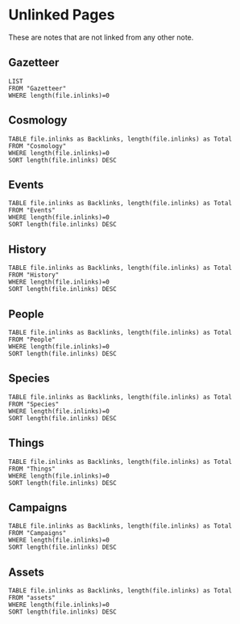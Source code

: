 # Unlinked Pages

These are notes that are not linked from any other note.

## Gazetteer
```dataview
LIST
FROM "Gazetteer" 
WHERE length(file.inlinks)=0 
```

## Cosmology
```dataview
TABLE file.inlinks as Backlinks, length(file.inlinks) as Total 
FROM "Cosmology" 
WHERE length(file.inlinks)=0 
SORT length(file.inlinks) DESC
```

## Events
```dataview
TABLE file.inlinks as Backlinks, length(file.inlinks) as Total 
FROM "Events" 
WHERE length(file.inlinks)=0 
SORT length(file.inlinks) DESC
```

## History
```dataview
TABLE file.inlinks as Backlinks, length(file.inlinks) as Total 
FROM "History" 
WHERE length(file.inlinks)=0 
SORT length(file.inlinks) DESC
```

## People
```dataview
TABLE file.inlinks as Backlinks, length(file.inlinks) as Total 
FROM "People" 
WHERE length(file.inlinks)=0 
SORT length(file.inlinks) DESC
```

## Species
```dataview
TABLE file.inlinks as Backlinks, length(file.inlinks) as Total 
FROM "Species" 
WHERE length(file.inlinks)=0 
SORT length(file.inlinks) DESC
```

## Things
```dataview
TABLE file.inlinks as Backlinks, length(file.inlinks) as Total 
FROM "Things" 
WHERE length(file.inlinks)=0 
SORT length(file.inlinks) DESC
```

## Campaigns

```dataview
TABLE file.inlinks as Backlinks, length(file.inlinks) as Total 
FROM "Campaigns" 
WHERE length(file.inlinks)=0 
SORT length(file.inlinks) DESC
```

## Assets

```dataview
TABLE file.inlinks as Backlinks, length(file.inlinks) as Total 
FROM "assets" 
WHERE length(file.inlinks)=0
SORT length(file.inlinks) DESC
```
